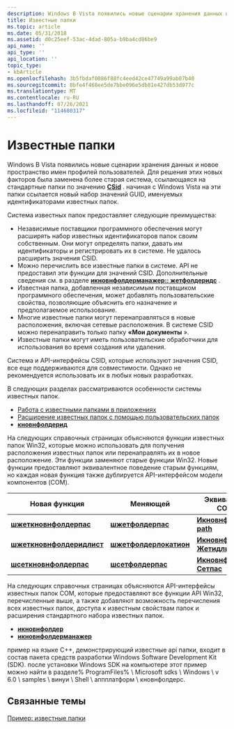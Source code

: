 ```yaml
---
description: Windows В Vista появились новые сценарии хранения данных и новое пространство имен профилей пользователей.
title: Известные папки
ms.topic: article
ms.date: 05/31/2018
ms.assetid: d0c25eef-53ac-4dad-805a-b9ba4cd86be9
api_name: ''
api_type: ''
api_location: ''
topic_type:
- kbArticle
ms.openlocfilehash: 3b5fbdaf0086f88fc4eed42ce47749a99ab07b40
ms.sourcegitcommit: 8bfe4f468ee5de7bbe096e5db81e427db53d977c
ms.translationtype: MT
ms.contentlocale: ru-RU
ms.lasthandoff: 07/26/2021
ms.locfileid: "114680317"
---
```

# <a name="known-folders"></a>Известные папки

Windows В Vista появились новые сценарии хранения данных и новое пространство имен профилей пользователей. Для решения этих новых факторов была заменена более старая система, ссылающаяся на стандартные папки по значению [**CSid**](csidl.md) . начиная с Windows Vista на эти папки ссылается новый набор значений GUID, именуемых идентификаторами известных папок.

Система известных папок предоставляет следующие преимущества:

-   Независимые поставщики программного обеспечения могут расширять набор известных идентификаторов папок своим собственным. Они могут определять папки, давать им идентификаторы и регистрировать их в системе. Не удалось расширить значения CSID.
-   Можно перечислить все известные папки в системе. API не предоставил эти функции для значений CSID. Дополнительные сведения см. в разделе [**икновнфолдерманажер:: жетфолдеридс**](/windows/desktop/api/shobjidl_core/nf-shobjidl_core-iknownfoldermanager-getfolderids) .
-   Известная папка, добавленная независимым поставщиком программного обеспечения, может добавлять пользовательские свойства, позволяющие объяснить его назначение и предполагаемое использование.
-   Многие известные папки могут перенаправляться в новые расположения, включая сетевые расположения. В системе CSID можно перенаправить только папку **«Мои документы** ».
-   Известные папки могут иметь пользовательские обработчики для использования во время создания или удаления.

Система и API-интерфейсы CSID, которые используют значения CSID, все еще поддерживаются для совместимости. Однако не рекомендуется использовать их в любых новых разработках.


В следующих разделах рассматриваются особенности системы известных папок.

-   [Работа с известными папками в приложениях](working-with-known-folders.md)
-   [Расширение известных папок с помощью пользовательских папок](how-to-extend-known-folders-with-custom-folders.md)
-   [**кновнфолдерид**](knownfolderid.md)

На следующих справочных страницах объясняются функции известных папок Win32, которые можно использовать для получения расположения известных папок или перенаправлять их в новое расположение. Эти функции заменяют старые функции Win32. Новые функции предоставляют эквивалентное поведение старым функциям, но каждая новая функция также дублируется API-интерфейсом модели компонентов (COM).



| Новая функция                                             | Меняющей                                           | Эквивалент COM                                            |
|----------------------------------------------------------|----------------------------------------------------|-----------------------------------------------------------|
| [**шжеткновнфолдерпас**](/windows/desktop/api/shlobj_core/nf-shlobj_core-shgetknownfolderpath)     | [**шжетфолдерпас**](/windows/desktop/api/shlobj_core/nf-shlobj_core-shgetfolderpatha)         | [**Икновнфолдер:: path**](/windows/desktop/api/shobjidl_core/nf-shobjidl_core-iknownfolder-getpath)     |
| [**шжеткновнфолдеридлист**](/windows/desktop/api/shlobj_core/nf-shlobj_core-shgetknownfolderidlist) | [**шжетфолдерлокатион**](/windows/desktop/api/shlobj_core/nf-shlobj_core-shgetfolderlocation) | [**Икновнфолдер:: Жетидлист**](/windows/desktop/api/shobjidl_core/nf-shobjidl_core-iknownfolder-getidlist) |
| [**шсеткновнфолдерпас**](/windows/desktop/api/shlobj_core/nf-shlobj_core-shsetknownfolderpath)     | [**шсетфолдерпас**](/windows/desktop/api/shlobj_core/nf-shlobj_core-shsetfolderpatha)         | [**Икновнфолдер:: Сетпас**](/windows/desktop/api/shobjidl_core/nf-shobjidl_core-iknownfolder-setpath)     |



 

На следующих справочных страницах объясняются API-интерфейсы известных папок COM, которые предоставляют все функции API Win32, перечисленные выше, а также добавляют возможность перечисления всех известных папок, доступа к известным свойствам папок и расширения стандартного набора известных папок.

-   [**икновнфолдер**](/windows/desktop/api/shobjidl_core/nn-shobjidl_core-iknownfolder)
-   [**икновнфолдерманажер**](/windows/desktop/api/shobjidl_core/nn-shobjidl_core-iknownfoldermanager)

пример на языке C++, демонстрирующий известные api папки, входит в состав пакета средств разработки Windows Software Development Kit (SDK). после установки Windows SDK на компьютере этот пример можно найти в разделе% ProgramFiles% \\ Microsoft sdks \\ Windows \\ v 6.0 \\ samples \\ винуи \\ Shell \\ аппплатформ \\ кновнфолдерс.

## <a name="related-topics"></a>Связанные темы

<dl> <dt>

[Пример: известные папки](/windows/win32/shell/samples-knownfolders)
</dt> </dl>
